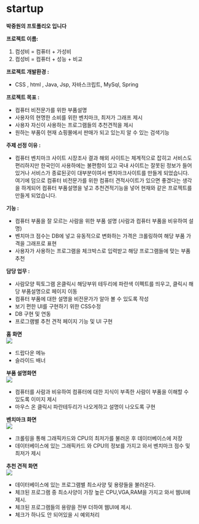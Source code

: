 # startup

<b>박중원의 프토폴리오 입니다</b>

<b>프로젝트 이름:</b>
1. 컴성비  = 컴퓨터 + 가성비
2. 컴성비 = 컴퓨터 + 성능 + 비교

<b>프로젝트 개발환경 :</b>
- CSS , html , Java, Jsp, 자바스크립트, MySql, Spring

<b>프로젝트 목표 : </b>
- 컴퓨터 비전문가를 위한 부품설명
- 사용자의 현명한 소비를 위한 벤치마크, 최저가 그래프 제시
- 사용자 자신이 사용하는 프로그램들의 추천견적을 제시
- 원하는 부품이 현재 쇼핑몰에서 판매가 되고 있는지 알 수 있는 검색기능

<b>주제 선정 이유 :</b>
- 컴퓨터 벤치마크 사이트 시장조사 결과 해외 사이트는 체계적으로 잡히고 서비스도 편리하지만 한국인이 사용하에는 불편함이 있고 국내 사이트는 잘못된 정보가 들어있거나 서비스가 종료된곳이 대부분이여서 벤치마크사이트를 만들게 되었습니다. 여기에 덤으로 컴퓨터 비전문가를 위한 컴퓨터 견적사이트가 있으면 좋겠다는 생각을 하게되어 컴퓨터 부품설명을 넣고 추천견적기능을 넣어 현재와 같은 프로젝트를 만들게 되었습니다.

<b>기능 : </b>
- 컴퓨터 부품을 잘 모르는 사람을 위한 부품 설명 (사람과 컴퓨터 부품을 비유하여 설명)
- 벤치마크 점수는 DB에 넣고 유동적으로 변화하는 가격은 크롤링하여 해당 부품 가격을 그래프로 표현 
- 사용자가 사용하는 프로그램을 체크박스로 입력받고 해당 프로그램들에 맞는 부품 추천 

<b> 담당 업무 :</b>
- 사람모양 픽토그램 온클릭시 해당부위 테두리에 파란색 이펙트를 띄우고, 클릭시 해당 부품설명으로 페이지 이동 
- 컴퓨터 부품에 대한 설명을 비전문가가 알아 볼 수 있도록 작성
- 보기 편한 UI를 구현하기 위한 CSS수정
- DB 구현 및 연동
- 프로그램별 추천 견적 페이지 기능 및 UI 구현


<b>홈 화면</b> <br>
<img src="https://user-images.githubusercontent.com/71125201/126035488-efe86704-4ef2-4b48-b242-4bafe19f1e86.gif"><br>
- 드랍다운 메뉴
- 슬라이드 배너

<b>부품 설명화면</b> <br>
<img src="https://user-images.githubusercontent.com/71125201/126035484-8667ed23-2c86-450a-970a-7c7e5fd5c603.gif"><br>
- 컴퓨터를 사람과 비유하여 컴퓨터에 대한 지식이 부족한 사람이 부품을 이해할 수 있도록 이미지 제시
- 마우스 온 클릭시 파란테두리가 나오게하고 설명이 나오도록 구현

<b>벤치마크 화면</b><br>
<img src="https://user-images.githubusercontent.com/71125201/126035487-becd1f09-0643-4e26-911b-e0dbae52c7a5.gif"><br>
- 크롤링을 통해 그래픽카드와 CPU의 최저가를 불러온 후 데이터베이스에 저장
- 데이터베이스에 있는 그래픽카드 와 CPU의 정보를 가지고 와서 벤치마크 점수 및 최저가 제시

<b>추천 견적 화면</b><br>
<img src="https://user-images.githubusercontent.com/71125201/126035486-ee606aae-54a5-4f07-ae64-a230bfb84b79.gif"><br>
- 데이터베이스에 있는 프로그램별 최소사양 및 용량들을 불러온다.
- 체크된 프로그램 중 최소사양이 가장 높은 CPU,VGA,RAM을 가지고 와서 웹UI에 제시.
- 체크된 프로그램들의 용량을 전부 더하여 웹UI에 제시.
- 체크가 하나도 안 되어있을  시 예외처리



